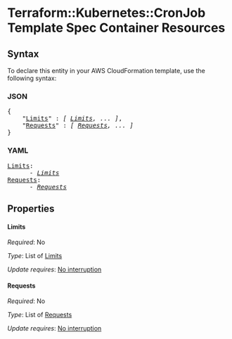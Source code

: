 # Terraform::Kubernetes::CronJob Template Spec Container Resources

## Syntax

To declare this entity in your AWS CloudFormation template, use the following syntax:

### JSON

<pre>
{
    "<a href="#limits" title="Limits">Limits</a>" : <i>[ <a href="template-spec-container-resources-limits.md">Limits</a>, ... ]</i>,
    "<a href="#requests" title="Requests">Requests</a>" : <i>[ <a href="template-spec-container-resources-requests.md">Requests</a>, ... ]</i>
}
</pre>

### YAML

<pre>
<a href="#limits" title="Limits">Limits</a>: <i>
      - <a href="template-spec-container-resources-limits.md">Limits</a></i>
<a href="#requests" title="Requests">Requests</a>: <i>
      - <a href="template-spec-container-resources-requests.md">Requests</a></i>
</pre>

## Properties

#### Limits

_Required_: No

_Type_: List of <a href="template-spec-container-resources-limits.md">Limits</a>

_Update requires_: [No interruption](https://docs.aws.amazon.com/AWSCloudFormation/latest/UserGuide/using-cfn-updating-stacks-update-behaviors.html#update-no-interrupt)

#### Requests

_Required_: No

_Type_: List of <a href="template-spec-container-resources-requests.md">Requests</a>

_Update requires_: [No interruption](https://docs.aws.amazon.com/AWSCloudFormation/latest/UserGuide/using-cfn-updating-stacks-update-behaviors.html#update-no-interrupt)

